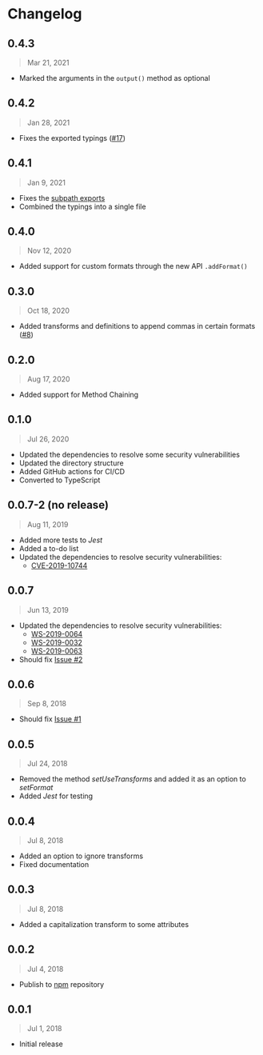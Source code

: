 # Changelog

## 0.4.3

> Mar 21, 2021

- Marked the arguments in the `output()` method as optional

## 0.4.2

> Jan 28, 2021

- Fixes the exported typings ([#17](https://github.com/joaocarmo/i18n-postal-address/issues/17))

## 0.4.1

> Jan 9, 2021

- Fixes the [subpath exports](https://nodejs.org/api/packages.html#packages_subpath_exports)
- Combined the typings into a single file

## 0.4.0

> Nov 12, 2020

- Added support for custom formats through the new API `.addFormat()`

## 0.3.0

> Oct 18, 2020

- Added transforms and definitions to append commas in certain formats
  ([#8](https://github.com/joaocarmo/i18n-postal-address/issues/8))

## 0.2.0

> Aug 17, 2020

- Added support for Method Chaining

## 0.1.0

> Jul 26, 2020

- Updated the dependencies to resolve some security vulnerabilities
- Updated the directory structure
- Added GitHub actions for CI/CD
- Converted to TypeScript

## 0.0.7-2 (no release)

> Aug 11, 2019

- Added more tests to _Jest_
- Added a to-do list
- Updated the dependencies to resolve security vulnerabilities:
  - [CVE-2019-10744](https://github.com/lodash/lodash/pull/4336)

## 0.0.7

> Jun 13, 2019

- Updated the dependencies to resolve security vulnerabilities:
  - [WS-2019-0064](https://github.com/wycats/handlebars.js/compare/v4.1.1...v4.1.2)
  - [WS-2019-0032](https://github.com/nodeca/js-yaml/issues/475)
  - [WS-2019-0063](https://github.com/nodeca/js-yaml/pull/480)
- Should fix [Issue \#2](https://github.com/joaocarmo/i18n-postal-address/issues/2)

## 0.0.6

> Sep 8, 2018

- Should fix [Issue \#1](https://github.com/joaocarmo/i18n-postal-address/issues/1)

## 0.0.5

> Jul 24, 2018

- Removed the method _setUseTransforms_ and added it as an option to _setFormat_
- Added _Jest_ for testing

## 0.0.4

> Jul 8, 2018

- Added an option to ignore transforms
- Fixed documentation

## 0.0.3

> Jul 8, 2018

- Added a capitalization transform to some attributes

## 0.0.2

> Jul 4, 2018

- Publish to [npm](https://www.npmjs.com) repository

## 0.0.1

> Jul 1, 2018

- Initial release
